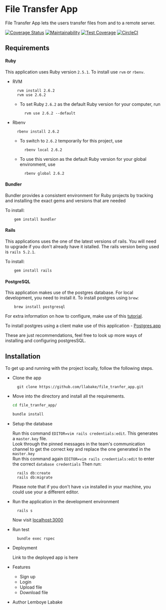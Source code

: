 # File Transfer App
File Transfer App lets the users transfer files from and to a remote server.


[![Coverage Status](https://coveralls.io/repos/github/llabake/file_transfer_app/badge.svg?branch=develop)](https://coveralls.io/github/llabake/file_transfer_app?branch=develop)
[![Maintainability](https://api.codeclimate.com/v1/badges/96da14f715ca808c5351/maintainability)](https://codeclimate.com/github/llabake/file_transfer_app/maintainability)
[![Test Coverage](https://api.codeclimate.com/v1/badges/96da14f715ca808c5351/test_coverage)](https://codeclimate.com/github/llabake/file_transfer_app/test_coverage)
[![CircleCI](https://circleci.com/gh/llabake/file_transfer_app/tree/develop.svg?style=svg)](https://circleci.com/gh/llabake/file_transfer_app/tree/develop)
## Requirements

#### Ruby

This application uses Ruby version `2.5.1`. To install use `rvm` or `rbenv`.

* RVM

        rvm install 2.6.2
        rvm use 2.6.2
    - To set Ruby `2.6.2` as the default Ruby version for your computer, run 
        
            rvm use 2.6.2 --default

* Rbenv

        rbenv install 2.6.2
    - To switch to `2.6.2` temporarily for this project, use 
            
            rbenv local 2.6.2
    
    - To use this version as the default Ruby version for your global environment, use 
            
            rbenv global 2.6.2

#### Bundler

Bundler provides a consistent environment for Ruby projects by tracking and installing the exact gems and versions that are needed

To install:

        gem install bundler

#### Rails

This applications uses the one of the latest versions of rails. You will need to upgrade if you don't already have it istalled. The rails version being used is `rails 5.2.1`.

To install:

        gem install rails

#### PostgreSQL

This application makes use of the postgres database. For local development, you need to install it.
To install postgres using `brew`:

        brew install postgresql
    
For extra information on how to configure, make use of this [tutorial](https://www.codementor.io/engineerapart/getting-started-with-postgresql-on-mac-osx-are8jcopb).

To install postgres using a client make use of this application - [Postgres.app](https://postgresapp.com/)

These are just recommendations, feel free to look up more ways of installing and configuring postgresSQL.

## Installation

To get up and running with the project locally, follow the following steps.

* Clone the app

        git clone https://github.com/llabake/file_tranfer_app.git

* Move into the directory and install all the requirements.

    ```bash
    cd file_tranfer_app/

    bundle install
    ```

* Setup the database

    Run this command  `EDITOR=vim rails credentials:edit`. This generates a `master.key` file. <br>
    Look through the pinned messages in the team's communication channel to get the correct key and replace the one generated in the `master.key` <br> 
    Run this command again `EDITOR=vim rails credentials:edit` to enter the correct `database credentials`
    Then run:

        rails db:create
        rails db:migrate

    Please note that if you don't have `vim` installed in your machine, you could use your a different editor.

* Run the application in the development environment

        rails s

    Now visit [localhost:3000](http://localhost:3000)

* Run test

        bundle exec rspec
* Deployment

    Link to the deployed app is here


* Features
    - Sign up
    - Login 
    - Upload file
    - Download file

* Author
    Lemboye Labake
